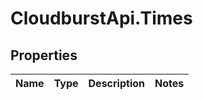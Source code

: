# CloudburstApi.Times

## Properties
Name | Type | Description | Notes
------------ | ------------- | ------------- | -------------


